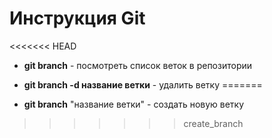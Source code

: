 # Инструкция Git

<<<<<<< HEAD
+ **git branch** - посмотреть список веток в репозитории

+ **git branch -d название ветки** - удалить ветку
=======
+ **git branch** "название ветки" - создать новую ветку
>>>>>>> create_branch
